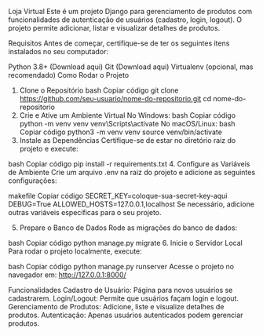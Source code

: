 Loja Virtual
Este é um projeto Django para gerenciamento de produtos com funcionalidades de autenticação de usuários (cadastro, login, logout). O projeto permite adicionar, listar e visualizar detalhes de produtos.

Requisitos
Antes de começar, certifique-se de ter os seguintes itens instalados no seu computador:

Python 3.8+ (Download aqui)
Git (Download aqui)
Virtualenv (opcional, mas recomendado)
Como Rodar o Projeto
1. Clone o Repositório
bash
Copiar código
git clone https://github.com/seu-usuario/nome-do-repositorio.git
cd nome-do-repositorio
2. Crie e Ative um Ambiente Virtual
No Windows:
bash
Copiar código
python -m venv venv
venv\Scripts\activate
No macOS/Linux:
bash
Copiar código
python3 -m venv venv
source venv/bin/activate
3. Instale as Dependências
Certifique-se de estar no diretório raiz do projeto e execute:

bash
Copiar código
pip install -r requirements.txt
4. Configure as Variáveis de Ambiente
Crie um arquivo .env na raiz do projeto e adicione as seguintes configurações:

makefile
Copiar código
SECRET_KEY=coloque-sua-secret-key-aqui
DEBUG=True
ALLOWED_HOSTS=127.0.0.1,localhost
Se necessário, adicione outras variáveis específicas para o seu projeto.

5. Prepare o Banco de Dados
Rode as migrações do banco de dados:

bash
Copiar código
python manage.py migrate
6. Inicie o Servidor Local
Para rodar o projeto localmente, execute:

bash
Copiar código
python manage.py runserver
Acesse o projeto no navegador em: http://127.0.0.1:8000/

Funcionalidades
Cadastro de Usuário: Página para novos usuários se cadastrarem.
Login/Logout: Permite que usuários façam login e logout.
Gerenciamento de Produtos: Adicione, liste e visualize detalhes de produtos.
Autenticação: Apenas usuários autenticados podem gerenciar produtos.
